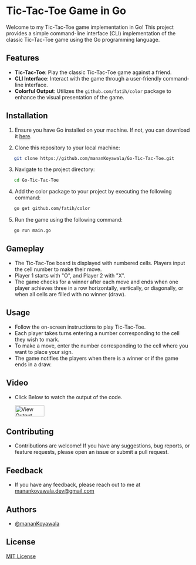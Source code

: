 # Tic-Tac-Toe Game in Go

Welcome to my Tic-Tac-Toe game implementation in Go! This project provides a simple command-line interface (CLI) implementation of the classic Tic-Tac-Toe game using the Go programming language.

## Features

- **Tic-Tac-Toe**: Play the classic Tic-Tac-Toe game against a friend.
- **CLI Interface**: Interact with the game through a user-friendly command-line interface.
- **Colorful Output**: Utilizes the `github.com/fatih/color` package to enhance the visual presentation of the game.

## Installation

1. Ensure you have Go installed on your machine. If not, you can download it [here](https://golang.org/dl/).

2. Clone this repository to your local machine:

```bash
   git clone https://github.com/mananKoyawala/Go-Tic-Tac-Toe.git
```

3. Navigate to the project directory:

```bash
   cd Go-Tic-Tac-Toe
```

4. Add the color package to your project by executing the following command:

```bash
   go get github.com/fatih/color
```

5. Run the game using the following command:

```bash
   go run main.go
```

## Gameplay

- The Tic-Tac-Toe board is displayed with numbered cells. Players input the cell number to make their move.
- Player 1 starts with "O", and Player 2 with "X".
- The game checks for a winner after each move and ends when one player achieves three in a row horizontally, vertically, or diagonally, or when all cells are filled with no winner (draw).

## Usage

- Follow the on-screen instructions to play Tic-Tac-Toe.
- Each player takes turns entering a number corresponding to the cell they wish to mark.
- To make a move, enter the number corresponding to the cell where you want to place your sign.
- The game notifies the players when there is a winner or if the game ends in a draw.

## Video
- Click Below to watch the output of the code.


     <a href="https://youtu.be/PqCNMo3AWuw?si=OC9_rkRuZiewpsxW"><img src="https://i.ibb.co/Sv7xR2T/1-removebg-preview.png" alt="View Output" height="30" width="80" /></a>

<!-- ## Video
!! Remove the video folder
!! Upload the video to YT
- [![Video Thumbnail](https://img.youtube.com/vi/x0kdeV7-cjY/default.jpg)](https://youtu.be/x0kdeV7-cjY?si=Ik16rT8ebQ3TWP3m)
 -->

## Contributing

- Contributions are welcome! If you have any suggestions, bug reports, or feature requests, please open an issue or submit a pull request.

## Feedback

- If you have any feedback, please reach out to me at manankoyawala.dev@gmail.com

## Authors

- [@mananKoyawala](https://github.com/mananKoyawala)

## License

[MIT License](LICENSE)
